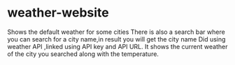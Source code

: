 # weather-website
Shows the default weather for some cities 
There is also a search bar where you can search for a city name,in result you will get the city name
Did using weather API ,linked using API key and API URL.
It shows the current weather of the city you searched along with the temperature.
